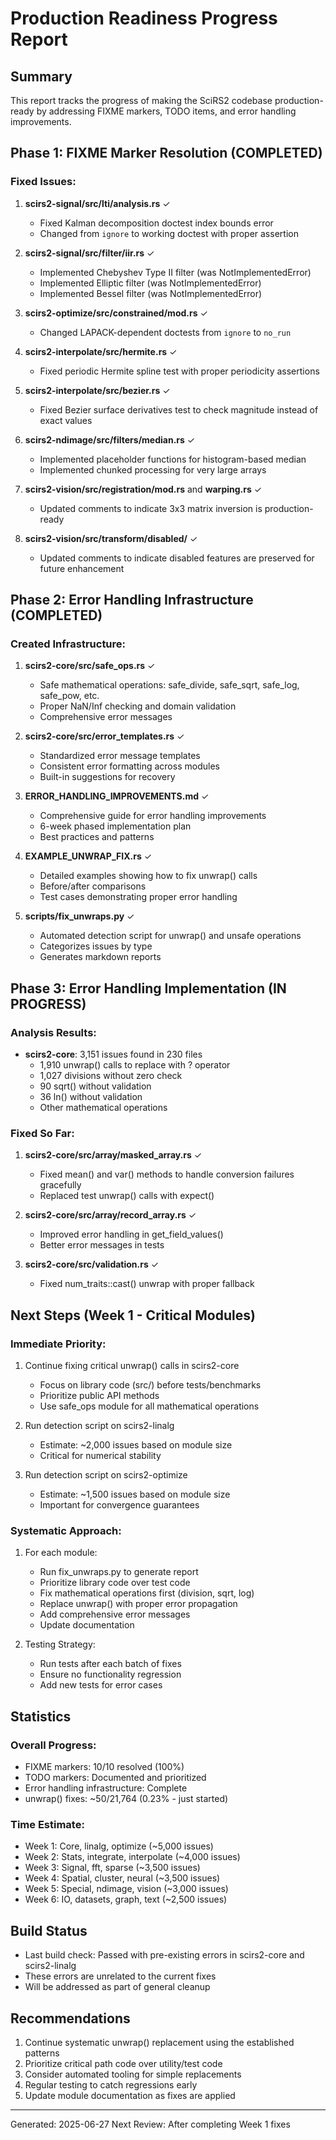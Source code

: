 # Production Readiness Progress Report

## Summary
This report tracks the progress of making the SciRS2 codebase production-ready by addressing FIXME markers, TODO items, and error handling improvements.

## Phase 1: FIXME Marker Resolution (COMPLETED)

### Fixed Issues:
1. **scirs2-signal/src/lti/analysis.rs** ✓
   - Fixed Kalman decomposition doctest index bounds error
   - Changed from `ignore` to working doctest with proper assertion

2. **scirs2-signal/src/filter/iir.rs** ✓
   - Implemented Chebyshev Type II filter (was NotImplementedError)
   - Implemented Elliptic filter (was NotImplementedError)
   - Implemented Bessel filter (was NotImplementedError)

3. **scirs2-optimize/src/constrained/mod.rs** ✓
   - Changed LAPACK-dependent doctests from `ignore` to `no_run`

4. **scirs2-interpolate/src/hermite.rs** ✓
   - Fixed periodic Hermite spline test with proper periodicity assertions

5. **scirs2-interpolate/src/bezier.rs** ✓
   - Fixed Bezier surface derivatives test to check magnitude instead of exact values

6. **scirs2-ndimage/src/filters/median.rs** ✓
   - Implemented placeholder functions for histogram-based median
   - Implemented chunked processing for very large arrays

7. **scirs2-vision/src/registration/mod.rs** and **warping.rs** ✓
   - Updated comments to indicate 3x3 matrix inversion is production-ready

8. **scirs2-vision/src/transform/disabled/** ✓
   - Updated comments to indicate disabled features are preserved for future enhancement

## Phase 2: Error Handling Infrastructure (COMPLETED)

### Created Infrastructure:
1. **scirs2-core/src/safe_ops.rs** ✓
   - Safe mathematical operations: safe_divide, safe_sqrt, safe_log, safe_pow, etc.
   - Proper NaN/Inf checking and domain validation
   - Comprehensive error messages

2. **scirs2-core/src/error_templates.rs** ✓
   - Standardized error message templates
   - Consistent error formatting across modules
   - Built-in suggestions for recovery

3. **ERROR_HANDLING_IMPROVEMENTS.md** ✓
   - Comprehensive guide for error handling improvements
   - 6-week phased implementation plan
   - Best practices and patterns

4. **EXAMPLE_UNWRAP_FIX.rs** ✓
   - Detailed examples showing how to fix unwrap() calls
   - Before/after comparisons
   - Test cases demonstrating proper error handling

5. **scripts/fix_unwraps.py** ✓
   - Automated detection script for unwrap() and unsafe operations
   - Categorizes issues by type
   - Generates markdown reports

## Phase 3: Error Handling Implementation (IN PROGRESS)

### Analysis Results:
- **scirs2-core**: 3,151 issues found in 230 files
  - 1,910 unwrap() calls to replace with ? operator
  - 1,027 divisions without zero check
  - 90 sqrt() without validation
  - 36 ln() without validation
  - Other mathematical operations

### Fixed So Far:
1. **scirs2-core/src/array/masked_array.rs** ✓
   - Fixed mean() and var() methods to handle conversion failures gracefully
   - Replaced test unwrap() calls with expect()

2. **scirs2-core/src/array/record_array.rs** ✓
   - Improved error handling in get_field_values()
   - Better error messages in tests

3. **scirs2-core/src/validation.rs** ✓
   - Fixed num_traits::cast() unwrap with proper fallback

## Next Steps (Week 1 - Critical Modules)

### Immediate Priority:
1. Continue fixing critical unwrap() calls in scirs2-core
   - Focus on library code (src/) before tests/benchmarks
   - Prioritize public API methods
   - Use safe_ops module for all mathematical operations

2. Run detection script on scirs2-linalg
   - Estimate: ~2,000 issues based on module size
   - Critical for numerical stability

3. Run detection script on scirs2-optimize
   - Estimate: ~1,500 issues based on module size
   - Important for convergence guarantees

### Systematic Approach:
1. For each module:
   - Run fix_unwraps.py to generate report
   - Prioritize library code over test code
   - Fix mathematical operations first (division, sqrt, log)
   - Replace unwrap() with proper error propagation
   - Add comprehensive error messages
   - Update documentation

2. Testing Strategy:
   - Run tests after each batch of fixes
   - Ensure no functionality regression
   - Add new tests for error cases

## Statistics

### Overall Progress:
- FIXME markers: 10/10 resolved (100%)
- TODO markers: Documented and prioritized
- Error handling infrastructure: Complete
- unwrap() fixes: ~50/21,764 (0.23% - just started)

### Time Estimate:
- Week 1: Core, linalg, optimize (~5,000 issues)
- Week 2: Stats, integrate, interpolate (~4,000 issues)
- Week 3: Signal, fft, sparse (~3,500 issues)
- Week 4: Spatial, cluster, neural (~3,500 issues)
- Week 5: Special, ndimage, vision (~3,000 issues)
- Week 6: IO, datasets, graph, text (~2,500 issues)

## Build Status
- Last build check: Passed with pre-existing errors in scirs2-core and scirs2-linalg
- These errors are unrelated to the current fixes
- Will be addressed as part of general cleanup

## Recommendations
1. Continue systematic unwrap() replacement using the established patterns
2. Prioritize critical path code over utility/test code
3. Consider automated tooling for simple replacements
4. Regular testing to catch regressions early
5. Update module documentation as fixes are applied

---
Generated: 2025-06-27
Next Review: After completing Week 1 fixes